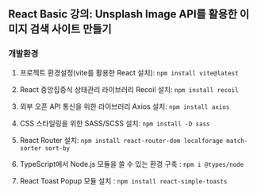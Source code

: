 ## React Basic 강의: Unsplash Image API를 활용한 이미지 검색 사이트 만들기

### 개발환경

1.  프로젝트 환경설정(vite를 활용한 React 설치): `npm install vite@latest` <br />

2.  React 중앙집중식 상태관리 라이브러리 Recoil 설치: `npm install recoil` <br />

3.  외부 오픈 API 통신을 위한 라이브러리 Axios 설치: `npm install axios` <br />

4.  CSS 스타일링을 위한 SASS/SCSS 설치: `npm install -D sass` <br />

5.  React Router 설치: `npm install react-router-dom localforage match-sorter sort-by` <br />

6.  TypeScript에서 Node.js 모듈을 쓸 수 있는 환경 구축 : `npm i @types/node` <br />

7.  React Toast Popup 모듈 설치 : `npm install react-simple-toasts` <br />
